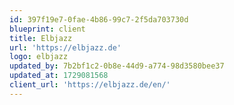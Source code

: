```yaml
---
id: 397f19e7-0fae-4b86-99c7-2f5da703730d
blueprint: client
title: Elbjazz
url: 'https://elbjazz.de'
logo: elbjazz
updated_by: 7b2bf1c2-0b8e-44d9-a774-98d3580bee37
updated_at: 1729081568
client_url: 'https://elbjazz.de/en/'
---
```


